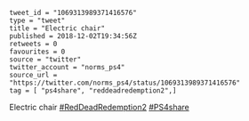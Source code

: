 ```
tweet_id = "1069313989371416576"
type = "tweet"
title = "Electric chair"
published = 2018-12-02T19:34:56Z
retweets = 0
favourites = 0
source = "twitter"
twitter_account = "norms_ps4"
source_url = "https://twitter.com/norms_ps4/status/1069313989371416576"
tag = [ "ps4share", "reddeadredemption2",]
```

Electric chair [#RedDeadRedemption2](/tags/reddeadredemption2/) [#PS4share](/tags/ps4share/)

<p class='image'><img src='http://mnf.m17s.net/2018/12/02/Dtb3Z5QWsAADQVR.jpg' alt=''></p>

